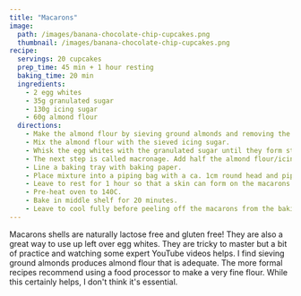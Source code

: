 ```yaml
---
title: "Macarons"
image: 
  path: /images/banana-chocolate-chip-cupcakes.png
  thumbnail: /images/banana-chocolate-chip-cupcakes.png
recipe:
  servings: 20 cupcakes
  prep_time: 45 min + 1 hour resting
  baking_time: 20 min
  ingredients:
    - 2 egg whites
    - 35g granulated sugar
    - 130g icing sugar
    - 60g almond flour
  directions:
    - Make the almond flour by sieving ground almonds and removing the coarse parts. 
    - Mix the almond flour with the sieved icing sugar.
    - Whisk the egg whites with the granulated sugar until they form stiff peaks. If you want coloured macarons add a couple of drops of gel food colouring at this stage.
    - The next step is called macronage. Add half the almond flour/icing sugar mixture and fold into the egg whites. Once well mixed, add the other half. Fold until the mixture is viscous and you can paint a figure of 8 with the mixture. The mixture should not be too fluffy.
    - Line a baking tray with baking paper. 
    - Place mixture into a piping bag with a ca. 1cm round head and pipe out ca. 40 blobs. Once all the blobs have been piped tap the tray hard on the worktop to smooth out any peaks that might have formed on the blobs during the piping process.
    - Leave to rest for 1 hour so that a skin can form on the macarons.
    - Pre-heat oven to 140C.
    - Bake in middle shelf for 20 minutes.
    - Leave to cool fully before peeling off the macarons from the baking paper.
---
```


Macarons shells are naturally lactose free and gluten free! They are also a great way to use up left over egg whites. They are tricky to master but a bit of practice and watching some expert YouTube videos helps. I find sieving ground almonds produces almond flour that is adequate. The more formal recipes recommend using a food processor to make a very fine flour. While this certainly helps, I don't think it's essential.

